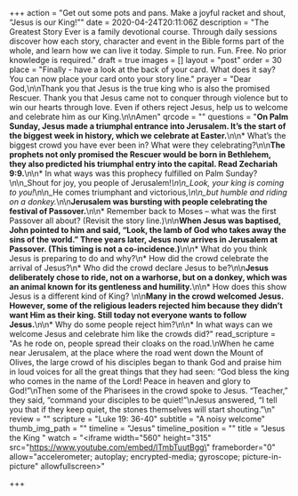 +++
action = "Get out some pots and pans.  Make a joyful racket and shout, “Jesus is our King!”"
date = 2020-04-24T20:11:06Z
description = "The Greatest Story Ever is a family devotional course.  Through daily sessions discover how each story, character and event in the Bible forms part of the whole, and learn how we can live it today. Simple to run. Fun. Free. No prior knowledge is required."
draft = true
images = []
layout = "post"
order = 30
place = "Finally - have a look at the back of your card. What does it say? You can now place your card onto your story line."
prayer = "Dear God,\n\nThank you that Jesus is the true king who is also the promised Rescuer. Thank you that Jesus came not to conquer through violence but to win our hearts through love. Even if others reject Jesus, help us to welcome and celebrate him as our King.\n\nAmen"
qrcode = ""
questions = "**On Palm Sunday, Jesus made a triumphal entrance into Jerusalem. It’s the start of the biggest week in history, which we celebrate at Easter.**\n\n* What’s the biggest crowd you have ever been in? What were they celebrating?\n\n**The prophets not only promised the Rescuer would be born in Bethlehem, they also predicted his triumphal entry into the capital. Read Zechariah 9:9.**\n\n* In what ways was this prophecy fulfilled on Palm Sunday?\n\n_Shout for joy, you people of Jerusalem!_\n\n_Look, your king is coming to you!_\n\n_He comes triumphant and victorious,_\n\n_but humble and riding on a donkey._\n\n**Jerusalem was bursting with people celebrating the festival of Passover.**\n\n* Remember back to Moses – what was the first Passover all about? (Revisit the story line.)\n\n**When Jesus was baptised, John pointed to him and said, “Look, the lamb of God who takes away the sins of the world.” Three years later, Jesus now arrives in Jerusalem at Passover. (This timing is not a co-incidence.)**\n\n* What do you think Jesus is preparing to do and why?\n* How did the crowd celebrate the arrival of Jesus?\n* Who did the crowd declare Jesus to be?\n\n**Jesus deliberately chose to ride, not on a warhorse, but on a donkey, which was an animal known for its gentleness and humility.**\n\n* How does this show Jesus is a different kind of King?  \n\n**Many in the crowd welcomed Jesus. However, some of the religious leaders rejected him because they didn’t want Him as their king. Still today not everyone wants to follow Jesus.**\n\n* Why do some people reject him?\n\n* In what ways can we welcome Jesus and celebrate him like the crowds did?"
read_scripture = "As he rode on, people spread their cloaks on the road.\nWhen he came near Jerusalem, at the place where the road went down the Mount of Olives, the large crowd of his disciples began to thank God and praise him in loud voices for all the great things that they had seen: “God bless the king who comes in the name of the Lord! Peace in heaven and glory to God!”\nThen some of the Pharisees in the crowd spoke to Jesus. “Teacher,” they said, “command your disciples to be quiet!”\nJesus answered, “I tell you that if they keep quiet, the stones themselves will start shouting.”\n"
review = ""
scripture = "Luke 19: 36-40"
subtitle = "A noisy welcome"
thumb_img_path = ""
timeline = "Jesus"
timeline_position = ""
title = "Jesus the King "
watch = "<iframe width=\"560\" height=\"315\" src=\"https://www.youtube.com/embed/lTmbTuutBgg\" frameborder=\"0\" allow=\"accelerometer; autoplay; encrypted-media; gyroscope; picture-in-picture\" allowfullscreen></iframe>"

+++
